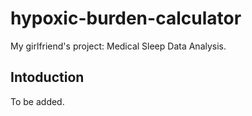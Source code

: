 # hypoxic-burden-calculator
My girlfriend's project: Medical Sleep Data Analysis.

## Intoduction

To be added.

